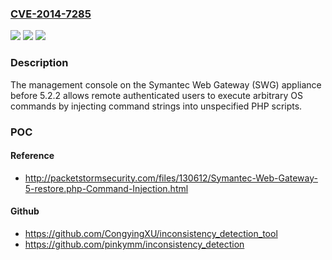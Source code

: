### [CVE-2014-7285](https://cve.mitre.org/cgi-bin/cvename.cgi?name=CVE-2014-7285)
![](https://img.shields.io/static/v1?label=Product&message=n%2Fa&color=blue)
![](https://img.shields.io/static/v1?label=Version&message=n%2Fa&color=blue)
![](https://img.shields.io/static/v1?label=Vulnerability&message=n%2Fa&color=brighgreen)

### Description

The management console on the Symantec Web Gateway (SWG) appliance before 5.2.2 allows remote authenticated users to execute arbitrary OS commands by injecting command strings into unspecified PHP scripts.

### POC

#### Reference
- http://packetstormsecurity.com/files/130612/Symantec-Web-Gateway-5-restore.php-Command-Injection.html

#### Github
- https://github.com/CongyingXU/inconsistency_detection_tool
- https://github.com/pinkymm/inconsistency_detection

